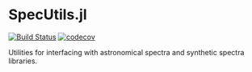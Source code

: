 # SpecUtils.jl

[![Build Status](https://travis-ci.com/mileslucas/SpecUtils.jl.svg?branch=master)](https://travis-ci.com/mileslucas/SpecUtils.jl) 
[![codecov](https://codecov.io/gh/mileslucas/SpecUtils.jl/branch/master/graph/badge.svg)](https://codecov.io/gh/mileslucas/SpecUtils.jl)

Utilities for interfacing with astronomical spectra and synthetic spectra libraries.
